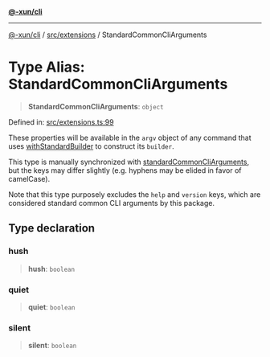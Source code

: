 [**@-xun/cli**](../../../README.md)

***

[@-xun/cli](../../../README.md) / [src/extensions](../README.md) / StandardCommonCliArguments

# Type Alias: StandardCommonCliArguments

> **StandardCommonCliArguments**: `object`

Defined in: [src/extensions.ts:99](https://github.com/Xunnamius/cli-utils/blob/7f8ef5efdc5cf88e30e7ff639a19dc6088662732/src/extensions.ts#L99)

These properties will be available in the `argv` object of any command that
uses [withStandardBuilder](../functions/withStandardBuilder.md) to construct its `builder`.

This type is manually synchronized with [standardCommonCliArguments](../variables/standardCommonCliArguments.md),
but the keys may differ slightly (e.g. hyphens may be elided in favor of
camelCase).

Note that this type purposely excludes the `help` and `version` keys, which
are considered standard common CLI arguments by this package.

## Type declaration

### hush

> **hush**: `boolean`

### quiet

> **quiet**: `boolean`

### silent

> **silent**: `boolean`
